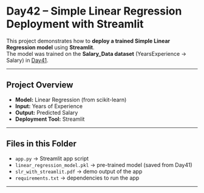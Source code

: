 # Day42 – Simple Linear Regression Deployment with Streamlit

This project demonstrates how to **deploy a trained Simple Linear Regression model** using **Streamlit**.  
The model was trained on the **Salary_Data dataset** (YearsExperience → Salary) in [Day41](07_Machine_Learning/01_Regression/Day41_Simple_Linear_Regression).

---

## Project Overview
- **Model:** Linear Regression (from scikit-learn)  
- **Input:** Years of Experience  
- **Output:** Predicted Salary  
- **Deployment Tool:** Streamlit  

---

## Files in this Folder
- `app.py` → Streamlit app script  
- `linear_regression_model.pkl` → pre-trained model (saved from Day41)  
- `slr_with_streamlit.pdf` → demo output of the app  
- `requirements.txt` → dependencies to run the app  

---

